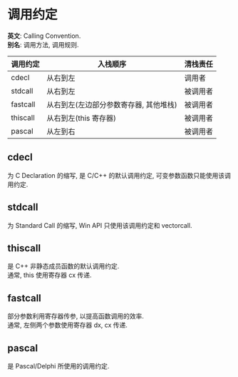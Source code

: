 # 调用约定

**英文**:  Calling Convention.  
**别名**: 调用方法, 调用规则.

| 调用约定 | 入栈顺序                               | 清栈责任 |
| -------- | -------------------------------------- | -------- |
| cdecl    | 从右到左                               | 调用者   |
| stdcall  | 从右到左                               | 被调用者 |
| fastcall | 从右到左(左边部分参数寄存器, 其他堆栈) | 被调用者 |
| thiscall | 从右到左(this 寄存器)                  | 被调用者 |
| pascal   | 从左到右                               | 被调用者 |

## cdecl

为 C Declaration 的缩写, 是 C/C++ 的默认调用约定, 可变参数函数只能使用该调用约定.

## stdcall

为 Standard Call 的缩写, Win API 只使用该调用约定和 vectorcall.

## thiscall

是 C++ 非静态成员函数的默认调用约定.  
通常, this 使用寄存器 cx 传递.

## fastcall

部分参数利用寄存器传参, 以提高函数调用的效率.  
通常, 左侧两个参数使用寄存器 dx, cx 传递.

## pascal

是 Pascal/Delphi 所使用的调用约定.
